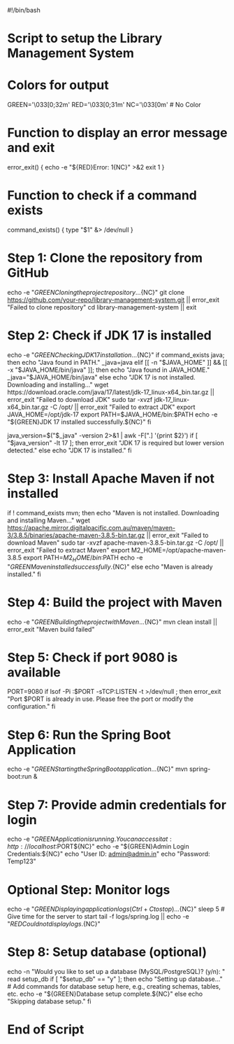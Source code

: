 #!/bin/bash

# Script to setup the Library Management System

# Colors for output
GREEN='\033[0;32m'
RED='\033[0;31m'
NC='\033[0m' # No Color

# Function to display an error message and exit
error_exit() {
    echo -e "${RED}Error: $1${NC}" >&2
    exit 1
}

# Function to check if a command exists
command_exists() {
    type "$1" &> /dev/null
}

# Step 1: Clone the repository from GitHub
echo -e "${GREEN}Cloning the project repository...${NC}"
git clone https://github.com/your-repo/library-management-system.git || error_exit "Failed to clone repository"
cd library-management-system || exit

# Step 2: Check if JDK 17 is installed
echo -e "${GREEN}Checking JDK 17 installation...${NC}"
if command_exists java; then
    echo "Java found in PATH."
    _java=java
elif [[ -n "$JAVA_HOME" ]] && [[ -x "$JAVA_HOME/bin/java" ]]; then
    echo "Java found in JAVA_HOME."
    _java="$JAVA_HOME/bin/java"
else
    echo "JDK 17 is not installed. Downloading and installing..."
    wget https://download.oracle.com/java/17/latest/jdk-17_linux-x64_bin.tar.gz || error_exit "Failed to download JDK"
    sudo tar -xvzf jdk-17_linux-x64_bin.tar.gz -C /opt/ || error_exit "Failed to extract JDK"
    export JAVA_HOME=/opt/jdk-17
    export PATH=$JAVA_HOME/bin:$PATH
    echo -e "${GREEN}JDK 17 installed successfully.${NC}"
fi

java_version=$("$_java" -version 2>&1 | awk -F[\".] '{print $2}')
if [ "$java_version" -lt 17 ]; then
    error_exit "JDK 17 is required but lower version detected."
else
    echo "JDK 17 is installed."
fi

# Step 3: Install Apache Maven if not installed
if ! command_exists mvn; then
    echo "Maven is not installed. Downloading and installing Maven..."
    wget https://apache.mirror.digitalpacific.com.au/maven/maven-3/3.8.5/binaries/apache-maven-3.8.5-bin.tar.gz || error_exit "Failed to download Maven"
    sudo tar -xvzf apache-maven-3.8.5-bin.tar.gz -C /opt/ || error_exit "Failed to extract Maven"
    export M2_HOME=/opt/apache-maven-3.8.5
    export PATH=$M2_HOME/bin:$PATH
    echo -e "${GREEN}Maven installed successfully.${NC}"
else
    echo "Maven is already installed."
fi

# Step 4: Build the project with Maven
echo -e "${GREEN}Building the project with Maven...${NC}"
mvn clean install || error_exit "Maven build failed"

# Step 5: Check if port 9080 is available
PORT=9080
if lsof -Pi :$PORT -sTCP:LISTEN -t >/dev/null ; then
    error_exit "Port $PORT is already in use. Please free the port or modify the configuration."
fi

# Step 6: Run the Spring Boot Application
echo -e "${GREEN}Starting the Spring Boot application...${NC}"
mvn spring-boot:run &

# Step 7: Provide admin credentials for login
echo -e "${GREEN}Application is running. You can access it at: http://localhost:$PORT${NC}"
echo -e "${GREEN}Admin Login Credentials:${NC}"
echo "User ID: admin@admin.in"
echo "Password: Temp123"

# Optional Step: Monitor logs
echo -e "${GREEN}Displaying application logs (Ctrl+C to stop)...${NC}"
sleep 5  # Give time for the server to start
tail -f logs/spring.log || echo -e "${RED}Could not display logs.${NC}"

# Step 8: Setup database (optional)
echo -n "Would you like to set up a database (MySQL/PostgreSQL)? (y/n): "
read setup_db
if [ "$setup_db" == "y" ]; then
    echo "Setting up database..."
    # Add commands for database setup here, e.g., creating schemas, tables, etc.
    echo -e "${GREEN}Database setup complete.${NC}"
else
    echo "Skipping database setup."
fi

# End of Script
